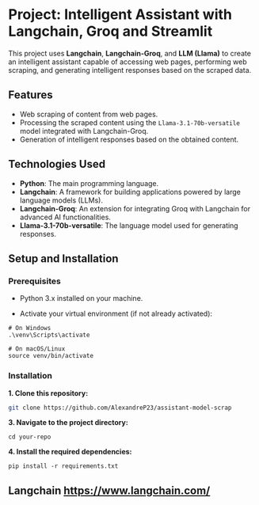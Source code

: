 # Project: Intelligent Assistant with Langchain, Groq and Streamlit

This project uses **Langchain**, **Langchain-Groq**, and **LLM (Llama)** to create an intelligent assistant capable of accessing web pages, performing web scraping, and generating intelligent responses based on the scraped data.

## Features

- Web scraping of content from web pages.
- Processing the scraped content using the `Llama-3.1-70b-versatile` model integrated with Langchain-Groq.
- Generation of intelligent responses based on the obtained content.

## Technologies Used

- **Python**: The main programming language.
- **Langchain**: A framework for building applications powered by large language models (LLMs).
- **Langchain-Groq**: An extension for integrating Groq with Langchain for advanced AI functionalities.
- **Llama-3.1-70b-versatile**: The language model used for generating responses.

## Setup and Installation

### Prerequisites

- Python 3.x installed on your machine.

- Activate your virtual environment (if not already activated):

```
# On Windows
.\venv\Scripts\activate

# On macOS/Linux
source venv/bin/activate
```

### Installation

**1. Clone this repository:**

```bash
git clone https://github.com/AlexandreP23/assistant-model-scrap
```

**3. Navigate to the project directory:**

```
cd your-repo
```

**4. Install the required dependencies:**

```
pip install -r requirements.txt
```

## Langchain https://www.langchain.com/

